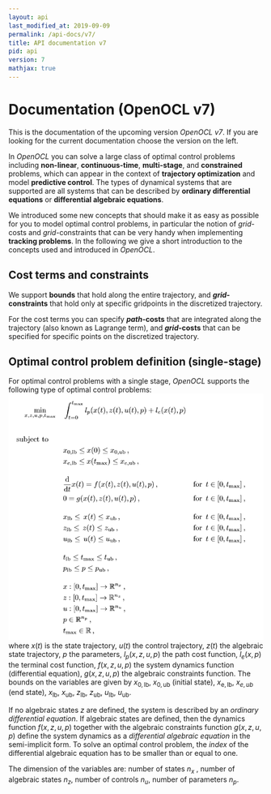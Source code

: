 ```yaml
---
layout: api
last_modified_at: 2019-09-09
permalink: /api-docs/v7/
title: API documentation v7
pid: api
version: 7
mathjax: true
---
```


# Documentation  (OpenOCL v7)

This is the documentation of the upcoming version *OpenOCL v7*. If you are looking for the current documentation choose the version on the left.

In *OpenOCL* you can solve a large class of optimal control problems including **non-linear**, **continuous-time**, **multi-stage**, and **constrained** problems, which can appear in the context of **trajectory optimization** and model **predictive control**. The types of dynamical systems that are supported are all systems that can be described by **ordinary differential equations** or **differential algebraic equations**.

We introduced some new concepts that should make it as easy as possible for you to model optimal control problems, in particular the notion of *grid*-costs and *grid*-constraints that can be very handy when implementing **tracking problems**. In the following we give a short introduction to the concepts used and introduced in *OpenOCL*.

## Cost terms and constraints

We support **bounds** that hold along the entire trajectory, and ***grid*-constraints** that hold only at specific gridpoints in the discretized trajectory.

For the cost terms you can specify ***path*-costs** that are integrated along the trajectory (also known as Lagrange term),  and ***grid*-costs** that can be specified for specific points on the discretized trajectory.

## Optimal control problem definition (single-stage)

For optimal control problems with a single stage, *OpenOCL* supports the following type of optimal control problems:
![Single stage optimal control problem](/assets/img/single_stage_problem.PNG)
where $x(t)$ is the state trajectory, $u(t)$ the control trajectory, $z(t)$ the algebraic state trajectory, $p$ the parameters, $l_p(x,z,u,p)$ the path cost function, $l_e(x,p)$ the terminal cost function, $f(x,z,u,p)$ the system dynamics function (differential equation), $g(x,z,u,p)$ the algebraic constraints function. The bounds on the variables are given by $x_\mathrm{0,lb}$, $x_\mathrm{0,ub}$ (initial state), $x_\mathrm{e,lb}$, $x_{e,ub}$ (end state), $x_\mathrm{lb}$, $x_\mathrm{ub}$, $z_\mathrm{lb}$, $z_\mathrm{ub}$, $u_\mathrm{lb}$, $u_\mathrm{ub}$.

If no algebraic states $z$ are defined, the system is described by an *ordinary differential equation*. If algebraic states are defined, then the dynamics function $f(x,z,u,p)$ together with the algebraic constraints function $g(x,z,u,p)$ define the system dynamics as a *differential algebraic equation* in the semi-implicit form. To solve an optimal control problem, the *index* of the differential algebraic equation has to be smaller than or equal to one.

The dimension of the variables are: number of states $n_x$ , number of algebraic states $n_z$, number of controls $n_u$, number of parameters $n_p$.

<!--

## Multi-stage optimal control problems
-->
